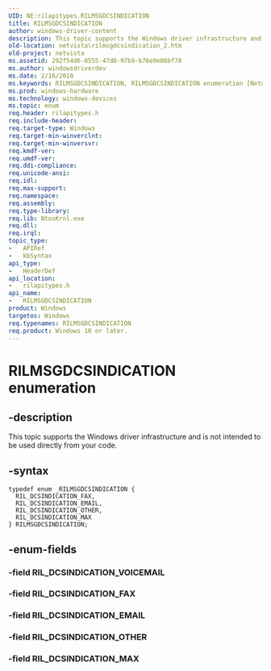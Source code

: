 ```yaml
---
UID: NE:rilapitypes.RILMSGDCSINDICATION
title: RILMSGDCSINDICATION
author: windows-driver-content
description: This topic supports the Windows driver infrastructure and is not intended to be used directly from your code.
old-location: netvista\rilmsgdcsindication_2.htm
old-project: netvista
ms.assetid: 292f54d6-0555-47d0-97b9-b76e9e08bf78
ms.author: windowsdriverdev
ms.date: 2/16/2018
ms.keywords: RILMSGDCSINDICATION, RILMSGDCSINDICATION enumeration [Network Drivers Starting with Windows Vista], RIL_DCSINDICATION_EMAIL, RIL_DCSINDICATION_FAX, RIL_DCSINDICATION_MAX, RIL_DCSINDICATION_OTHER, netvista.rilmsgdcsindication_2, rilapitypes/RILMSGDCSINDICATION, rilapitypes/RIL_DCSINDICATION_EMAIL, rilapitypes/RIL_DCSINDICATION_FAX, rilapitypes/RIL_DCSINDICATION_MAX, rilapitypes/RIL_DCSINDICATION_OTHER
ms.prod: windows-hardware
ms.technology: windows-devices
ms.topic: enum
req.header: rilapitypes.h
req.include-header: 
req.target-type: Windows
req.target-min-winverclnt: 
req.target-min-winversvr: 
req.kmdf-ver: 
req.umdf-ver: 
req.ddi-compliance: 
req.unicode-ansi: 
req.idl: 
req.max-support: 
req.namespace: 
req.assembly: 
req.type-library: 
req.lib: NtosKrnl.exe
req.dll: 
req.irql: 
topic_type:
-	APIRef
-	kbSyntax
api_type:
-	HeaderDef
api_location:
-	rilapitypes.h
api_name:
-	RILMSGDCSINDICATION
product: Windows
targetos: Windows
req.typenames: RILMSGDCSINDICATION
req.product: Windows 10 or later.
---
```


# RILMSGDCSINDICATION enumeration


## -description


This topic supports the Windows driver infrastructure and is not intended to be used directly from your code. 


## -syntax


````
typedef enum _RILMSGDCSINDICATION { 
  RIL_DCSINDICATION_FAX,
  RIL_DCSINDICATION_EMAIL,
  RIL_DCSINDICATION_OTHER,
  RIL_DCSINDICATION_MAX
} RILMSGDCSINDICATION;
````


## -enum-fields




### -field RIL_DCSINDICATION_VOICEMAIL


### -field RIL_DCSINDICATION_FAX


### -field RIL_DCSINDICATION_EMAIL


### -field RIL_DCSINDICATION_OTHER


### -field RIL_DCSINDICATION_MAX

